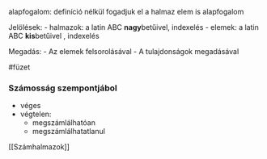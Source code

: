 alapfogalom: definíció nélkül fogadjuk el
a halmaz elem is alapfogalom

Jelölések:
	- halmazok: a latin ABC **nagy**betűivel, indexelés
	- elemek: a latin ABC **kis**betűivel , indexelés

Megadás:
	- Az elemek felsorolásával
	- A tulajdonságok megadásával

#füzet 

### Számosság szempontjábol
- véges
- végtelen:
	- megszámlálhatóan
	- megszámlálhatatlanul


[[Számhalmazok]]